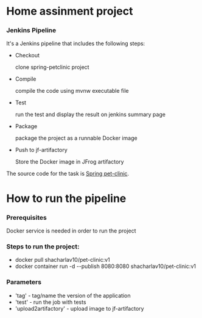 # Home assinment project
### Jenkins Pipeline
It's a Jenkins pipeline that includes the following steps:
* Checkout
   
   clone spring-petclinic project 
* Compile
   
   compile the code using mvnw executable file 
* Test
   
  run the test and display the result on jenkins summary page
* Package
  
  package the project as a runnable Docker image
* Push to jf-artifactory
   
   Store the Docker image in JFrog artifactory

The source code for the task is [Spring pet-clinic](https://github.com/spring-projects/spring-petclinic).

# How to run the pipeline
### Prerequisites
Docker service is needed in order to run the project

### Steps to run the project:
* docker pull shacharlav10/pet-clinic:v1
* docker container run -d --publish 8080:8080 shacharlav10/pet-clinic:v1



### Parameters
* 'tag' - tag/name the version of the application 
* 'test' - run the job with tests
* 'upload2artifactory' - upload image to jf-artifactory
